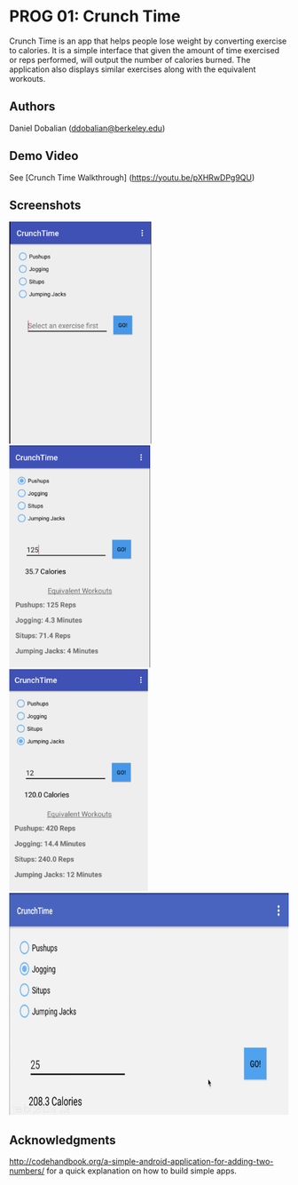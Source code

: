 # PROG 01: Crunch Time

Crunch Time is an app that helps people lose weight by converting exercise to calories.  It is a simple interface that given the amount of time exercised or reps performed, will output the number of calories burned.  The application also displays similar exercises along with the equivalent workouts.

## Authors

Daniel Dobalian  ([ddobalian@berkeley.edu](mailto:ddobalian@berkeley.edu))

## Demo Video

See [Crunch Time Walkthrough] (https://youtu.be/pXHRwDPg9QU)

## Screenshots

<img src="screenshots/base.png" height="400" alt="Screenshot"/>
<img src="screenshots/pushups.png" height="400" alt="Screenshot"/>
<img src="screenshots/jj.png" height="400" alt="Screenshot"/>
<img src="screenshots/portrait.png" height="400" alt="Screenshot"/>

## Acknowledgments

http://codehandbook.org/a-simple-android-application-for-adding-two-numbers/ for a quick explanation on how to build simple apps. 

